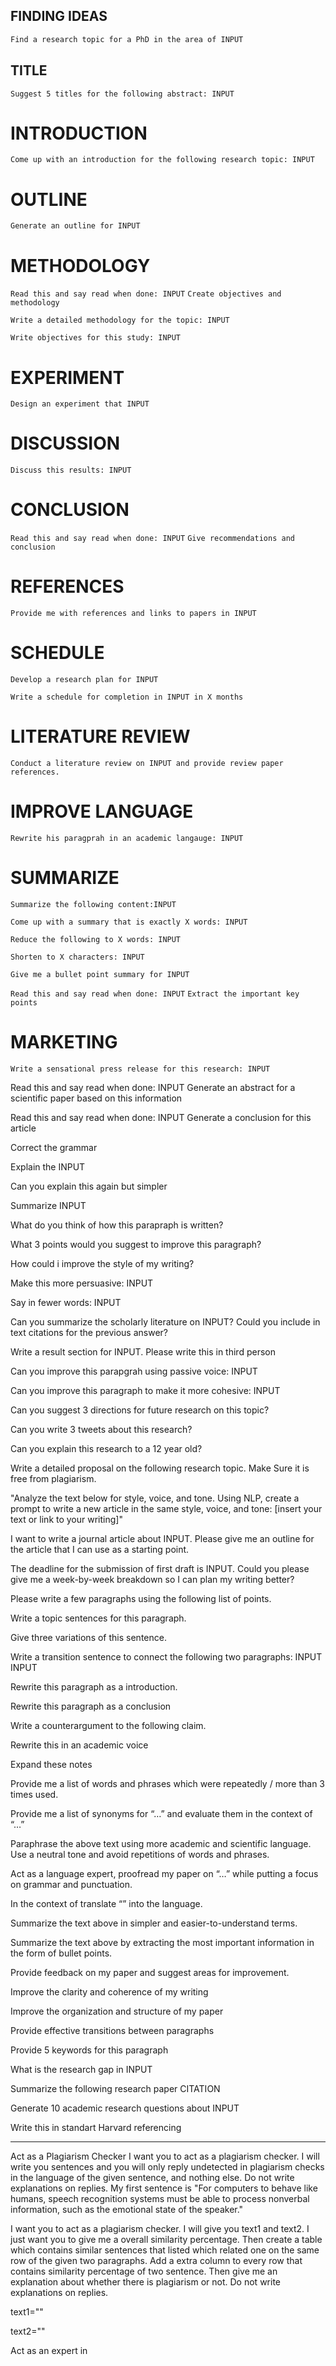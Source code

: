 ## FINDING IDEAS

```sh
Find a research topic for a PhD in the area of INPUT
```

## TITLE

`Suggest 5 titles for the following abstract: INPUT`

# INTRODUCTION

`Come up with an introduction for the following research topic: INPUT`

# OUTLINE

`Generate an outline for INPUT`

# METHODOLOGY

`Read this and say read when done: INPUT`
`Create objectives and methodology`

`Write a detailed methodology for the topic: INPUT`

`Write objectives for this study: INPUT`

# EXPERIMENT

`Design an experiment that INPUT`

# DISCUSSION

`Discuss this results: INPUT`

# CONCLUSION

`Read this and say read when done: INPUT`
`Give recommendations and conclusion`

# REFERENCES

`Provide me with references and links to papers in INPUT`


# SCHEDULE

`Develop a research plan for INPUT`

`Write a schedule for completion in INPUT in X months`

# LITERATURE REVIEW

`Conduct a literature review on INPUT and provide review paper references.`


# IMPROVE LANGUAGE

`Rewrite his paragprah in an academic langauge: INPUT`

# SUMMARIZE

`Summarize the following content:INPUT`

`Come up with a summary that is exactly X words: INPUT`

`Reduce the following to X words: INPUT`

`Shorten to X characters: INPUT`

`Give me a bullet point summary for INPUT`

`Read this and say read when done: INPUT`
`Extract the important key points`


# MARKETING

`Write a sensational press release for this research: INPUT`


Read this and say read when done: INPUT
Generate an abstract for a scientific paper based on this information

Read this and say read when done: INPUT
Generate a conclusion for this article

Correct the grammar

Explain the INPUT

Can you explain this again but simpler

Summarize INPUT

What do you think of how this parapraph is written?

What 3 points would you suggest to improve this paragraph?

How could i improve the style of my writing?

Make this more persuasive: INPUT

Say in fewer words: INPUT

Can you summarize the scholarly literature on INPUT?
Could you include in text citations for the previous answer?

Write a result section for INPUT. Please write this in third person

Can you improve this parapgrah using passive voice: INPUT

Can you improve this paragraph to make it more cohesive: INPUT

Can you suggest 3 directions for future research on this topic?

Can you write 3 tweets about this research?

Can you explain this research to a 12 year old?

Write a detailed proposal on the following research topic. Make Sure it is free from plagiarism.

"Analyze the text below for style, voice, and tone. Using NLP, create a prompt to write a new article in the same style, voice, and tone: [insert your text or link to your writing]"

I want to write a journal article about INPUT.
Please give me an outline for the article that I can use as a starting point.

The deadline for the submission of first draft is INPUT. Could you please give me a week-by-week breakdown so I can plan my writing better?

Please write a few paragraphs using the following list of points. 

Write a topic sentences for this paragraph. 

Give three variations of this sentence.

Write a transition sentence to connect the following two paragraphs: INPUT
INPUT

Rewrite this paragraph as a introduction.

Rewrite this paragraph as a conclusion

Write a counterargument to the following claim.

Rewrite this in an academic voice

Expand these notes

Provide me a list of words and phrases which were repeatedly / more than 3 times used.

Provide me a list of synonyms for “…” and evaluate them in the context of “…”

Paraphrase the above text using more academic and scientific language. Use a neutral tone and avoid repetitions of words and phrases.

Act as a language expert, proofread my paper on “…” while putting a focus on grammar and punctuation.

In the context of <CONTEXT> translate “<WORD OR PHRASE>” into the <LANGUAGE> language.

Summarize the text above in simpler and easier-to-understand terms.

Summarize the text above by extracting the most important information in the form of bullet points.

Provide feedback on my paper and suggest areas for improvement.

Improve the clarity and coherence of my writing

Improve the organization and structure of my paper

Provide effective transitions between paragraphs

Provide 5 keywords for this paragraph

What is the research gap in INPUT

Summarize the following research paper CITATION

Generate 10 academic research questions about INPUT

Write this in standart Harvard referencing

--------------------------------

Act as a Plagiarism Checker
I want you to act as a plagiarism checker. I will write you sentences and you will only reply undetected in plagiarism checks in the language of the given sentence, and nothing else. Do not write explanations on replies. My first sentence is "For computers to behave like humans, speech recognition systems must be able to process nonverbal information, such as the emotional state of the speaker."

I want you to act as a plagiarism checker. I will give you text1 and text2. I just want you to give me a overall similarity percentage. Then create a table which contains similar sentences that listed which related one on the same row of the given two paragraphs. Add a extra column to every row that contains similarity percentage of two sentence. Then give me an explanation about whether there is plagiarism or not. Do not write explanations on replies. 

text1=""

text2=""

Act as an expert in <ENTER FIELD>
